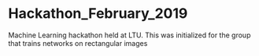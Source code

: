 # Hackathon_February_2019
Machine Learning hackathon held at LTU. This was initialized for the group that trains networks on rectangular images

